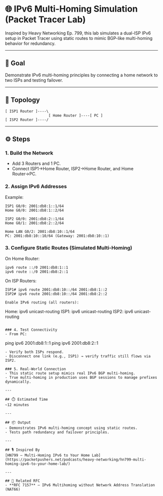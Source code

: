 # 🌐 IPv6 Multi-Homing Simulation (Packet Tracer Lab)

Inspired by Heavy Networking Ep. 799, this lab simulates a dual-ISP IPv6 setup in Packet Tracer using static routes to mimic BGP-like multi-homing behavior for redundancy.

---

## 🎯 Goal
Demonstrate IPv6 multi-homing principles by connecting a home network to two ISPs and testing failover.

---

## 🧱 Topology
```
[ ISP1 Router ]----\
                    [ Home Router ]----[ PC ]
[ ISP2 Router ]----/
```

---

## ⚙️ Steps

### 1. Build the Network
- Add 3 Routers and 1 PC.
- Connect ISP1→Home Router, ISP2→Home Router, and Home Router→PC.

### 2. Assign IPv6 Addresses
Example:
```
ISP1 G0/0: 2001:db8:1::1/64
Home G0/0: 2001:db8:1::2/64

ISP2 G0/0: 2001:db8:2::1/64
Home G0/1: 2001:db8:2::2/64

Home LAN G0/2: 2001:db8:10::1/64
PC: 2001:db8:10::10/64 (Gateway: 2001:db8:10::1)
```

### 3. Configure Static Routes (Simulated Multi-Homing)
On Home Router:
```
ipv6 route ::/0 2001:db8:1::1
ipv6 route ::/0 2001:db8:2::1
```

On ISP Routers:
```
ISP1# ipv6 route 2001:db8:10::/64 2001:db8:1::2
ISP2# ipv6 route 2001:db8:10::/64 2001:db8:2::2

Enable IPv6 routing (all routers):
```
Home: ipv6 unicast-routing
ISP1: ipv6 unicast-routing
ISP2: ipv6 unicast-routing
```

### 4. Test Connectivity
- From PC:
```
ping ipv6 2001:db8:1::1
ping ipv6 2001:db8:2::1
```
- Verify both ISPs respond.
- Disconnect one link (e.g., ISP1) → verify traffic still flows via ISP2.

### 5. Real-World Connection
- This static route setup mimics real IPv6 BGP multi-homing.
- True multi-homing in production uses BGP sessions to manage prefixes dynamically.

---

## ⏱️ Estimated Time
~12 minutes

---

## 📦 Output
- Demonstrates IPv6 multi-homing concept using static routes.
- Tests path redundancy and failover principles.

---

## 🎙️ Inspired By
[HN799 – Multi-Homing IPv6 to Your Home Lab](https://packetpushers.net/podcasts/heavy-networking/hn799-multi-homing-ipv6-to-your-home-lab/)

---

## 📜 Related RFC
- **RFC 7157** – IPv6 Multihoming without Network Address Translation (NAT66)
